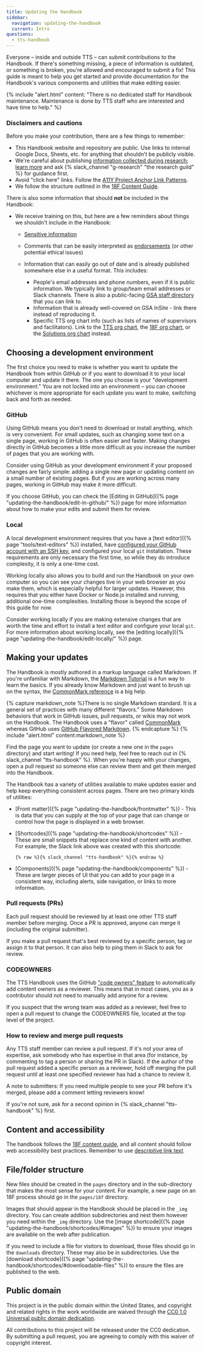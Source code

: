 ```yaml
---
title: Updating the Handbook
sidebar:
  navigation: updating-the-handbook
  current: Intro
questions:
  - tts-handbook
---
```


Everyone – inside and outside TTS – can submit contributions to the Handbook. If
there's something missing, a piece of information is outdated, or something is
broken, you're allowed and encouraged to submit a fix! This guide is meant to help you
get started and provide documentation for the Handbook's various components and
utilities that make editing easier.

{% include "alert.html" content: "There is no dedicated staff for Handbook maintenance. Maintenance is done by TTS staff who are interested and have time to help." %}

### Disclaimers and cautions

Before you make your contribution, there are a few things to remember:

- This Handbook website and repository are public. Use links to internal Google Docs, Sheets, etc. for
  anything that shouldn't be publicly visible.
- We're careful about publishing
  [information collected during research](https://handbook.tts.gsa.gov/research-guidelines/);
  [learn more](https://docs.google.com/document/d/1Xp4LxbW6cx61rXrsnnfIPCz6cglovHzZeEjCcnpIeaM/edit)
  and ask {% slack_channel "g-research" "the research guild" %} for guidance
  first.
- Avoid "click here" links. Follow the
  [A11Y Project Anchor Link Patterns](https://a11yproject.com/patterns/#anchors-links).
- We follow the structure outlined in the
  [18F Content Guide](https://content-guide.18f.gov/our-approach/structure-the-content/).

There is also some information that should **not** be included in the Handbook:

- We receive training on this, but here are a few reminders about things we shouldn't
  include in the Handbook:

  - [Sensitive information](https://handbook.tts.gsa.gov/sensitive-information/)
  - Comments that can be easily interpreted as
    [endorsements](https://www.oge.gov/web/oge.nsf/Use%20of%20Government%20Position%20and%20Resources/17593AE8B3A597C685257E96006364E4?opendocument)
    (or other potential ethical issues)

  - Information that can easily go out of date and is already published
    somewhere else in a useful format. This includes:

    - People's email addresses and phone numbers, even if it is public information. We typically link to group/team email addresses or Slack channels. There is also a public-facing
      [GSA staff directory](http://www.gsa.gov/portal/staffDirectory/searchStaffDirectory) that you can link to.
    - Information that is already well-covered on GSA InSite - link there
      instead of reproducing it.
    - Specific TTS org chart info (such as lists of names of supervisors and
      facilitators). Link to the
      [TTS org chart](https://handbook.tts.gsa.gov/tts-org-chart/), the 
      [18F org chart](https://handbook.tts.gsa.gov/org-chart/), or the 
      [Solutions org chart](https://handbook.tts.gsa.gov/opp-org-chart/)
      instead.

## Choosing a development environment

The first choice you need to make is whether you want to update the Handbook
from within GitHub or if you want to download it to your local computer and
update it there. The one you choose is your "development environment." You are
not locked into an environment – you can choose whichever is more appropriate
for each update you want to make, switching back and forth as needed.

### GitHub

Using GitHub means you don't need to download or install anything, which is very
convenient. For small updates, such as changing some text on a single page,
working in GitHub is often easier and faster. Making changes directly in GitHub
becomes a little more difficult as you increase the number of pages that you are
working with.

Consider using GitHub as your development environment if your proposed changes
are fairly simple: adding a single new page or updating content on a small
number of existing pages. But if you are working across many pages, working in
GitHub may make it more difficult.

If you choose GitHub, you can check the [Editing in
GitHub]({% page "updating-the-handbook/edit-in-github/" %}) page for more
information about how to make your edits and submit them for review.

### Local

A local development environment requires that you have a [text
editor]({% page "tools/text-editors" %}) installed, have
[configured your GitHub account with an SSH key](https://docs.github.com/en/authentication/connecting-to-github-with-ssh),
and configured your local `git` installation. These requirements are only
necessary the first time, so while they do introduce complexity, it is only a
one-time cost.

Working locally also allows you to build and run the Handbook on your own
computer so you can see your changes live in your web browser as you make them,
which is especially helpful for larger updates. However, this requires that you
either have Docker or Node.js installed and running, additional one-time
complexities. Installing those is beyond the scope of this guide for now.

Consider working locally if you are making extensive changes that are worth the
time and effort to install a text editor and configure your local `git`. For
more information about working locally, see the [editing
locally]({% page "updating-the-handbook/edit-locally/" %}) page.

## Making your updates

The Handbook is mostly authored in a markup language called Markdown. If you're
unfamiliar with Markdown, the
[Markdown Tutorial](https://www.markdowntutorial.com/) is a fun way to learn the
basics. If you already know Markdown and just want to brush up on the syntax,
the [CommonMark reference](https://commonmark.org/help/) is a big help.

{% capture markdown_note %}There is no single Markdown standard. It is a general
set of practices with many different "flavors." Some Markdown behaviors that
work in GitHub issues, pull requests, or wikis may not work on the Handbook. The
Handbook uses a "flavor" called [CommonMark](https://spec.commonmark.org/0.30/)
whereas GitHub uses [GitHub Flavored Markdown](https://github.github.com/gfm/).
{% endcapture %} {% include "alert.html" content:markdown_note %}

Find the page you want to update (or create a new one in the `pages` directory)
and start writing! If you need help, feel free to reach out in
{% slack_channel "tts-handbook" %}. When you're happy with your changes, open a
pull request so someone else can review them and get them merged into the
Handbook.

The Handbook has a variety of utilities available to make updates easier and
help keep everything consistent across pages. There are two primary kinds of
utilities:

- [Front matter]({% page "updating-the-handbook/frontmatter" %}) - This is data
  that you can supply at the top of your page that can change or control how the
  page is displayed in a web browser.

- [Shortcodes]({% page "updating-the-handbook/shortcodes" %}) - These are small
  snippets that replace one kind of content with another. For example, the Slack
  link above was created with this shortcode:
  ```
  {% raw %}{% slack_channel "tts-handbook" %}{% endraw %}
  ```
- [Components]({% page "updating-the-handbook/components" %}) - These are larger
  pieces of UI that you can add to your page in a consistent way, including
  alerts, side navigation, or links to more information.

### Pull requests (PRs)

Each pull request should be reviewed by at least one other TTS staff member
before merging. Once a PR is approved, anyone can merge it (including the
original submitter).

If you make a pull request that's best reviewed by a specific person, tag or
assign it to that person. It can also help to ping them in Slack to ask for
review.

### CODEOWNERS

The TTS Handbook uses the GitHub
["code owners" feature](https://docs.github.com/en/github/creating-cloning-and-archiving-repositories/creating-a-repository-on-github/about-code-owners)
to automatically add content owners as a reviewer. This means that in most
cases, you as a contributor should not need to manually add anyone for a review.

If you suspect that the wrong team was added as a reviewer, feel free to open a
pull request to change the CODEOWNERS file, located at the top level of the
project.

### How to review and merge pull requests

Any TTS staff member can review a pull request. If it's not your area of
expertise, ask somebody who has expertise in that area (for instance, by
commenting to tag a person or sharing the PR in Slack). If the author of the
pull request added a specific person as a reviewer, hold off merging the pull
request until at least one specified reviewer has had a chance to review it.

A note to submitters: If you need multiple people to see your PR before it's
merged, please add a comment letting reviewers know!

If you're not sure, ask for a second opinion in
{% slack_channel "tts-handbook" %} first.

## Content and accessibility

The handbook follows the [18F content guide](https://content-guide.18f.gov), and
all content should follow web accessibility best practices. Remember to use
[descriptive link text](https://content-guide.18f.gov/urls-and-filenames/#link-text).

## File/folder structure

New files should be created in the `pages` directory and in the sub-directory
that makes the most sense for your content. For example, a new page on an 18F
process should go in the `pages/18f` directory.

Images that should appear in the Handbook should be placed in the `_img`
directory. You can create addition subdirectories and nest them however you need
within the `_img` directory. Use the [image
shortcode]({% page "updating-the-handbook/shortcodes/#images" %}) to ensure your
images are available on the web after publication.

If you need to include a file for visitors to download, those files should go in
the `downloads` directory. These may also be in subdirectories. Use the
[download
shortcode]({% page "updating-the-handbook/shortcodes/#downloadable-files" %}) to
ensure the files are published to the web.

## Public domain

This project is in the public domain within the United States, and copyright and
related rights in the work worldwide are waived through the
[CC0 1.0 Universal public domain dedication](https://creativecommons.org/publicdomain/zero/1.0/).

All contributions to this project will be released under the CC0 dedication. By
submitting a pull request, you are agreeing to comply with this waiver of
copyright interest.
